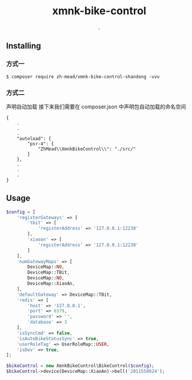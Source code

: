 <h1 align="center"> xmnk-bike-control </h1>

<p align="center"> .</p>


## Installing
### 方式一
```shell
$ composer require zh-mead/xmnk-bike-control-shandong -vvv
```
### 方式二
声明自动加载
接下来我们需要在 composer.json 中声明包自动加载的命名空间
~~~
{
    .
    .
    .
    "autoload": {
        "psr-4": {
            "ZhMead\\XmnkBikeControl\\": "./src/"
        }
    },
    .
    .
    .
}
~~~

## Usage
~~~php
$config = [
    'registerGateways' => [
        'tbit' => [
            'registerAddress' => '127.0.0.1:12238'
        ],
        'xiaoan' => [
            'registerAddress' => '127.0.0.1:12238'
        ]
    ],
    'numGatewayMaps' => [
        DeviceMap::NO,
        DeviceMap::TBit,
        DeviceMap::NO,
        DeviceMap::XiaoAn,
    ],
    'defaultGateway' => DeviceMap::TBit,
    'redis' => [
        'host' => '127.0.0.1',
        'port' => 6379,
        'password' => '',
        'database' => 3
    ],
    'isSyncCmd' => false,
    'isAutoBikeStatusSync' => true,
    'userRoleTag' => UserRoleMap::USER,
    'isDev' => true,
];

$bikeControl = new XmnkBikeControl\BikeControl($config);
$bikeControl->device(DeviceMap::XiaoAn)->bell('2011550024');
~~~